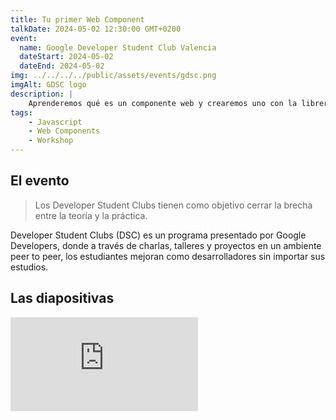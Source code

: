 ```yaml
---
title: Tu primer Web Component
talkDate: 2024-05-02 12:30:00 GMT+0200
event:
  name: Google Developer Student Club Valencia
  dateStart: 2024-05-02
  dateEnd: 2024-05-02
img: ../../../../public/assets/events/gdsc.png
imgAlt: GDSC logo
description: |
    Aprenderemos qué es un componente web y crearemos uno con la librería Lit (5.7KB) para que puedas llevarlo a utilizar en cualquier proyecto sin importar el framework.
tags:
    - Javascript
    - Web Components
    - Workshop
---
```


## El evento

> Los Developer Student Clubs tienen como objetivo cerrar la brecha entre la teoría y la práctica.

Developer Student Clubs (DSC) es un programa presentado por Google Developers, donde a través de charlas, talleres y proyectos en un ambiente peer to peer, los estudiantes mejoran como desarrolladores sin importar sus estudios.

## Las diapositivas

<iframe loading="lazy" src="https://docs.google.com/presentation/d/e/2PACX-1vQ640xzxvtnbdsq4gyUDaBCULh-BnL6lfTs-4IputBTINhORGWXp3OC2cOmunmq-RK_XxWFKoLa0Dkm/embed" frameborder="0" allowfullscreen="true" mozallowfullscreen="true" webkitallowfullscreen="true"></iframe>
